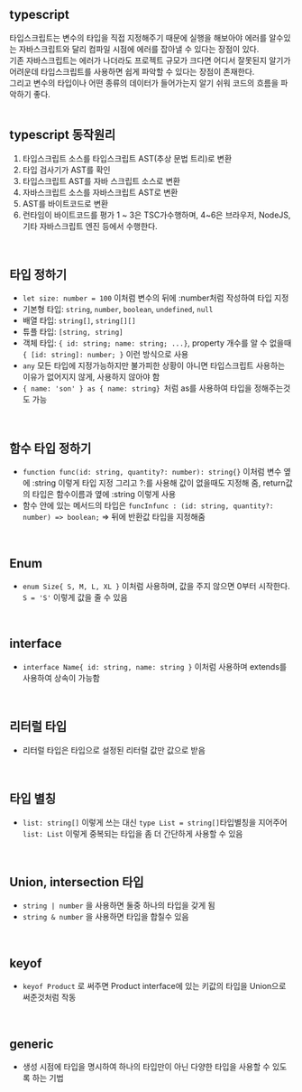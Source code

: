 ## typescript
타입스크립트는 변수의 타입을 직접 지정해주기 때문에 실행을 해보아야 에러를 알수있는 자바스크립트와 달리 컴파일 시점에 에러를 잡아낼 수 있다는 장점이 있다.   
기존 자바스크립트는 에러가 나더라도 프로젝트 규모가 크다면 어디서 잘못된지 알기가 어려운데 타입스크립트를 사용하면 쉽게 파악할 수 있다는 장점이 존재한다.   
그리고 변수의 타입이나 어떤 종류의 데이터가 들어가는지 알기 쉬워 코드의 흐름을 파악하기 좋다.   
<br>

## typescript 동작원리
1. 타입스크립트 소스를 타입스크립트 AST(추상 문법 트리)로 변환
2. 타입 검사기가 AST를 확인
3. 타입스크립트 AST를 자바 스크립트 소스로 변환
4. 자바스크립트 소스를 자바스크립트 AST로 변환
5. AST를 바이트코드로 변환
6. 런타임이 바이트코드를 평가
1 ~ 3은 TSC가수행하며, 4~6은 브라우저, NodeJS, 기타 자바스크립트 엔진 등에서 수행한다.    
<br>

## 타입 정하기
- `let size: number = 100` 이처럼 변수의 뒤에 :number처럼 작성하여 타입 지정
- 기본형 타입: `string`, `number`, `boolean`, `undefined`, `null`
- 배열 타입: `string[]`, `string[][]`
- 튜플 타입: `[string, string]`
- 객체 타입: `{ id: string; name: string; ...}`, property 개수를 알 수 없을때 `{ [id: string]: number; }` 이런 방식으로 사용
- `any` 모든 타입에 지정가능하지만 불가피한 상황이 아니면 타입스크립트 사용하는 이유가 없어지지 않게, 사용하지 않아야 함 
- `{ name: 'son' } as { name: string} `처럼 as를 사용하여 타입을 정해주는것도 가능   
<br>

## 함수 타입 정하기
- `function func(id: string, quantity?: number): string{}` 이처럼 변수 옆에 :string 이렇게 타입 지정 그리고 ?:를 사용해 값이 없을때도 지정해 줌, return값의 타입은 함수이름과 옆에 :string 이렇게 사용
- 함수 안에 있는 메서드의 타입은 `funcInfunc : (id: string, quantity?: number) => boolean;` => 뒤에 반환값 타입을 지정해줌   
<br>

## Enum
- `enum Size{ S, M, L, XL }` 이처럼 사용하며, 값을 주지 않으면 0부터 시작한다. `S = 'S'` 이렇게 값을 줄 수 있음   
<br>

## interface
- `interface Name{ id: string, name: string }` 이처럼 사용하며 extends를 사용하여 상속이 가능함    
<br>

## 리터럴 타입
- 리터럴 타입은 타입으로 설정된 리터럴 값만 값으로 받음    
<br>

## 타입 별칭
- `list: string[]` 이렇게 쓰는 대신 `type List = string[]`타입별칭을 지어주어 `list: List` 이렇게 중복되는 타입을 좀 더 간단하게 사용할 수 있음   
<br>

## Union, intersection 타입
- `string | number` 을 사용하면 둘중 하나의 타입을 갖게 됨   
- `string & number` 을 사용하면 타입을 합칠수 있음   
<br>

## keyof
- `keyof Product` 로 써주면 Product interface에 있는 키값의 타입을 Union으로 써준것처럼 작동   
<br>

## generic
- 생성 시점에 타입을 명시하여 하나의 타입만이 아닌 다양한 타입을 사용할 수 있도록 하는 기법 
